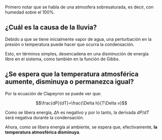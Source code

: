 
Primero notar que se habla de una atmosfera sobresaturada, es decir, con humedad sobre el $100\%$. 

## ¿Cuál es la causa de la lluvia? 

Debido a que se tiene inicialmente vapor de agua, una perturbación en la presión o temperatura puede hacer que ocurra la condensación. 

Esto, en términos simples, desencadena en una disminución de energía libre en el sistema, como también en la función de Gibbs. 

## ¿Se espera que la temperatura atmosférica aumente, disminuya o permanezca igual?

Por la ecuación de Clapeyron se puede ver que: 

$$\frac{dP}{dT}=\frac{\Delta h}{T\Delta v}$$

Como se libera energía, $\Delta h$ es negativo y por lo tanto, la derivada $dP/dT$ será negativa durante la condensación. 

Ahora, como se libera energía al ambiente, se espera que, efectivamente, **la temperatura atmosférica disminuya**. 
